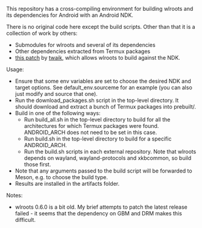 This repository has a cross-compiling environment for building wlroots and its dependencies for Android with an Android NDK.

There is no original code here except the build scripts. Other than that it is a collection of work by others:
- Submodules for wlroots and several of its dependencies
- Other dependencies extracted from Termux packages
- [this patch](https://gist.github.com/twaik/50b82028a0bd3192bec4d98b9ae522a6) by [twaik](https://gist.github.com/twaik), which allows wlroots to build against the NDK.

Usage:
- Ensure that some env variables are set to choose the desired NDK and target options.
  See default_env.sourceme for an example (you can also just modify and source that one).
- Run the download_packages.sh script in the top-level directory. It should download and extract
  a bunch of Termux packages into prebuilt/.
- Build in one of the following ways:
  - Run build_all.sh in the top-level directory to build for all the architectures for which
    Termux packages were found. ANDROID_ARCH does not need to be set in this case.
  - Run build.sh in the top-level directory to build for a specific ANDROID_ARCH.
  - Run the build.sh scripts in each external repository. Note that wlroots depends on wayland, wayland-protocols and xkbcommon, so build those first.
- Note that any arguments passed to the build script will be forwarded to Meson, e.g. to choose
  the build type.
- Results are installed in the artifacts folder.

Notes:
- wlroots 0.6.0 is a bit old. My brief attempts to patch the latest release failed - it seems that the dependency on GBM and DRM makes this difficult.